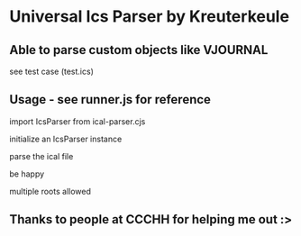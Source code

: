 # Universal Ics Parser by Kreuterkeule

## Able to parse custom objects like VJOURNAL
see test case (test.ics)

## Usage - see runner.js for reference

import IcsParser from ical-parser.cjs

initialize an IcsParser instance

parse the ical file 

be happy

multiple roots allowed

## Thanks to people at CCCHH for helping me out :>
